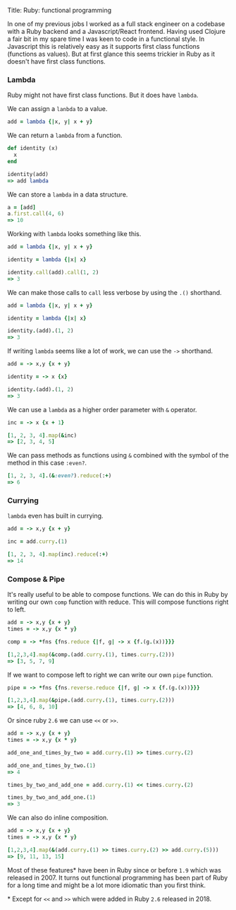 Title: Ruby: functional programming

In one of my previous jobs I worked as a full stack engineer on a codebase with a Ruby backend and a Javascript/React frontend. Having used Clojure a fair bit in my spare time I was keen to code in a functional style. In Javascript this is relatively easy as it supports first class functions (functions as values). But at first glance this seems trickier in Ruby as it doesn't have first class functions.

### Lambda

Ruby might not have first class functions. But it does have `lambda`.

We can assign a `lanbda` to a value.

```Ruby
add = lambda {|x, y| x + y}
```

We can return a `lambda` from a function.

```Ruby
def identity (x)
  x
end

identity(add)
=> add lambda
```

We can store a `lambda` in a data structure.

```Ruby
a = [add]
a.first.call(4, 6)
=> 10
```

Working with `lambda` looks something like this.

```Ruby
add = lambda {|x, y| x + y}

identity = lambda {|x| x}

identity.call(add).call(1, 2)
=> 3
```

We can make those calls to `call` less verbose by using the `.()` shorthand.

```Ruby
add = lambda {|x, y| x + y}

identity = lambda {|x| x}

identity.(add).(1, 2)
=> 3
```

If writing `lambda` seems like a lot of work, we can use the `->` shorthand.

```Ruby
add = -> x,y {x + y}

identity = -> x {x}

identity.(add).(1, 2)
=> 3
```

We can use a `lambda` as a higher order parameter with `&` operator.

```Ruby
inc = -> x {x + 1}

[1, 2, 3, 4].map(&inc)
=> [2, 3, 4, 5]
```


We can pass methods as functions using `&` combined with the symbol of the method in this case `:even?`.

```ruby
[1, 2, 3, 4].(&:even?).reduce(:+)
=> 6
```

### Currying

 `lambda` even has built in currying.

```Ruby
add = -> x,y {x + y}

inc = add.curry.(1)

[1, 2, 3, 4].map(inc).reduce(:+)
=> 14
```

### Compose & Pipe

It's really useful to be able to compose functions. We can do this in Ruby by writing our own `comp` function with reduce. This will compose functions right to left.

```Ruby
add = -> x,y {x + y}
times = -> x,y {x * y}

comp = -> *fns {fns.reduce {|f, g| -> x {f.(g.(x))}}}

[1,2,3,4].map(&comp.(add.curry.(1), times.curry.(2)))
=> [3, 5, 7, 9]
```

If we want to compose left to right we can write our own `pipe` function.

```Ruby
pipe = -> *fns {fns.reverse.reduce {|f, g| -> x {f.(g.(x))}}}

[1,2,3,4].map(&pipe.(add.curry.(1), times.curry.(2)))
=> [4, 6, 8, 10]
```

Or since ruby `2.6` we can use `<<` or `>>`.

```Ruby
add = -> x,y {x + y}
times = -> x,y {x * y}

add_one_and_times_by_two = add.curry.(1) >> times.curry.(2)

add_one_and_times_by_two.(1)
=> 4

times_by_two_and_add_one = add.curry.(1) << times.curry.(2)

times_by_two_and_add_one.(1)
=> 3
```

We can also do inline composition.

```Ruby
add = -> x,y {x + y}
times = -> x,y {x * y}

[1,2,3,4].map(&(add.curry.(1) >> times.curry.(2) >> add.curry.(5)))
=> [9, 11, 13, 15]
```

Most of these features\* have been in Ruby since or before `1.9` which was released in 2007.  It turns out functional programming has been part of Ruby for a long time and might be a lot more idiomatic than you first think.

\* Except for `<<` and `>>` which were added in Ruby `2.6` released in 2018.

